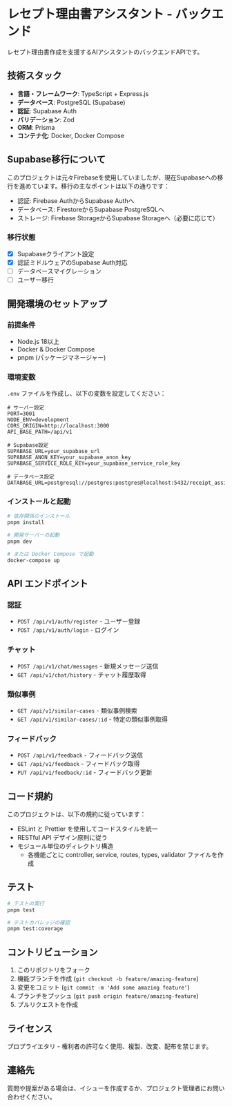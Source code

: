 # レセプト理由書アシスタント - バックエンド

レセプト理由書作成を支援するAIアシスタントのバックエンドAPIです。

## 技術スタック

- **言語・フレームワーク**: TypeScript + Express.js
- **データベース**: PostgreSQL (Supabase)
- **認証**: Supabase Auth
- **バリデーション**: Zod
- **ORM**: Prisma
- **コンテナ化**: Docker, Docker Compose

## Supabase移行について

このプロジェクトは元々Firebaseを使用していましたが、現在Supabaseへの移行を進めています。移行の主なポイントは以下の通りです：

- 認証: Firebase AuthからSupabase Authへ
- データベース: FirestoreからSupabase PostgreSQLへ
- ストレージ: Firebase StorageからSupabase Storageへ（必要に応じて）

### 移行状態

- [x] Supabaseクライアント設定
- [x] 認証ミドルウェアのSupabase Auth対応
- [ ] データベースマイグレーション
- [ ] ユーザー移行

## 開発環境のセットアップ

### 前提条件

- Node.js 18以上
- Docker & Docker Compose
- pnpm (パッケージマネージャー)

### 環境変数

`.env` ファイルを作成し、以下の変数を設定してください：

```
# サーバー設定
PORT=3001
NODE_ENV=development
CORS_ORIGIN=http://localhost:3000
API_BASE_PATH=/api/v1

# Supabase設定
SUPABASE_URL=your_supabase_url
SUPABASE_ANON_KEY=your_supabase_anon_key
SUPABASE_SERVICE_ROLE_KEY=your_supabase_service_role_key

# データベース設定
DATABASE_URL=postgresql://postgres:postgres@localhost:5432/receipt_assistant
```

### インストールと起動

```bash
# 依存関係のインストール
pnpm install

# 開発サーバーの起動
pnpm dev

# または Docker Compose で起動
docker-compose up
```

## API エンドポイント

### 認証

- `POST /api/v1/auth/register` - ユーザー登録
- `POST /api/v1/auth/login` - ログイン

### チャット

- `POST /api/v1/chat/messages` - 新規メッセージ送信
- `GET /api/v1/chat/history` - チャット履歴取得

### 類似事例

- `GET /api/v1/similar-cases` - 類似事例検索
- `GET /api/v1/similar-cases/:id` - 特定の類似事例取得

### フィードバック

- `POST /api/v1/feedback` - フィードバック送信
- `GET /api/v1/feedback` - フィードバック取得
- `PUT /api/v1/feedback/:id` - フィードバック更新

## コード規約

このプロジェクトは、以下の規約に従っています：

- ESLint と Prettier を使用してコードスタイルを統一
- RESTful API デザイン原則に従う
- モジュール単位のディレクトリ構造
  - 各機能ごとに controller, service, routes, types, validator ファイルを作成

## テスト

```bash
# テストの実行
pnpm test

# テストカバレッジの確認
pnpm test:coverage
```

## コントリビューション

1. このリポジトリをフォーク
2. 機能ブランチを作成 (`git checkout -b feature/amazing-feature`)
3. 変更をコミット (`git commit -m 'Add some amazing feature'`)
4. ブランチをプッシュ (`git push origin feature/amazing-feature`)
5. プルリクエストを作成

## ライセンス

プロプライエタリ - 権利者の許可なく使用、複製、改変、配布を禁じます。

## 連絡先

質問や提案がある場合は、イシューを作成するか、プロジェクト管理者にお問い合わせください。